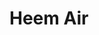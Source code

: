 # Heem Air

<live-code id="example" class="full" autorun="true" mode="html>iframe"></live-code>

<script>
  example.content = perspectiveLayeredImage({
    bg: '/examples/heem-air/bg.jpg',
    fg: '/examples/heem-air/fg.png',
    bgPosition: {x: 0, y: 36},
  })
</script>
